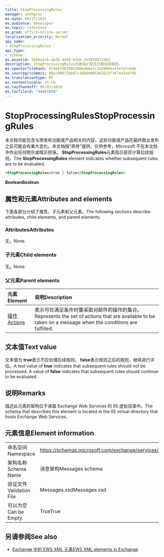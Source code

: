 ```yaml
---
title: StopProcessingRules
manager: sethgros
ms.date: 09/17/2015
ms.audience: Developer
ms.topic: reference
ms.prod: office-online-server
localization_priority: Normal
api_name:
- StopProcessingRules
api_type:
- schema
ms.assetid: 5b89a2cb-ab26-444d-b3dd-2b3858872d63
description: StopProcessingRules元素指示是否计算后续规则。
ms.openlocfilehash: 9f068fd6290a39bbab6e3c1e29066c4fefefc64b
ms.sourcegitcommit: 88ec988f2bb67c1866d06b361615f3674a24e795
ms.translationtype: MT
ms.contentlocale: zh-CN
ms.lasthandoff: 06/03/2020
ms.locfileid: "44467898"
---
```

# <a name="stopprocessingrules"></a><span data-ttu-id="953a6-103">StopProcessingRules</span><span class="sxs-lookup"><span data-stu-id="953a6-103">StopProcessingRules</span></span>

<span data-ttu-id="953a6-104">本文档可能包含与预发布功能或产品相关的内容，这些功能或产品在最终商业发布之前可能会有重大变化。本文档按"原样"提供，仅供参考，Microsoft 不在本文档中作出任何明示或暗示担保。 **StopProcessingRules**元素指示是否计算后续规则。</span><span class="sxs-lookup"><span data-stu-id="953a6-104">The **StopProcessingRules** element indicates whether subsequent rules are to be evaluated.</span></span> 
  
```XML
<StopProcessingRules>true | false</StopProcessingRules>
```

 <span data-ttu-id="953a6-105">**Boolean**</span><span class="sxs-lookup"><span data-stu-id="953a6-105">**Boolean**</span></span>
## <a name="attributes-and-elements"></a><span data-ttu-id="953a6-106">属性和元素</span><span class="sxs-lookup"><span data-stu-id="953a6-106">Attributes and elements</span></span>

<span data-ttu-id="953a6-107">下面各部分介绍了属性、子元素和父元素。</span><span class="sxs-lookup"><span data-stu-id="953a6-107">The following sections describe attributes, child elements, and parent elements.</span></span>
  
### <a name="attributes"></a><span data-ttu-id="953a6-108">Attributes</span><span class="sxs-lookup"><span data-stu-id="953a6-108">Attributes</span></span>

<span data-ttu-id="953a6-109">无。</span><span class="sxs-lookup"><span data-stu-id="953a6-109">None.</span></span>
  
### <a name="child-elements"></a><span data-ttu-id="953a6-110">子元素</span><span class="sxs-lookup"><span data-stu-id="953a6-110">Child elements</span></span>

<span data-ttu-id="953a6-111">无。</span><span class="sxs-lookup"><span data-stu-id="953a6-111">None.</span></span>
  
### <a name="parent-elements"></a><span data-ttu-id="953a6-112">父元素</span><span class="sxs-lookup"><span data-stu-id="953a6-112">Parent elements</span></span>

|<span data-ttu-id="953a6-113">**元素**</span><span class="sxs-lookup"><span data-stu-id="953a6-113">**Element**</span></span>|<span data-ttu-id="953a6-114">**说明**</span><span class="sxs-lookup"><span data-stu-id="953a6-114">**Description**</span></span>|
|:-----|:-----|
|[<span data-ttu-id="953a6-115">操作</span><span class="sxs-lookup"><span data-stu-id="953a6-115">Actions</span></span>](actions.md) <br/> |<span data-ttu-id="953a6-116">表示可在满足条件时要采取对邮件的操作的集合。</span><span class="sxs-lookup"><span data-stu-id="953a6-116">Represents the set of actions that are available to be taken on a message when the conditions are fulfilled.</span></span>  <br/> |
   
## <a name="text-value"></a><span data-ttu-id="953a6-117">文本值</span><span class="sxs-lookup"><span data-stu-id="953a6-117">Text value</span></span>

<span data-ttu-id="953a6-p101">文本值为 **true**表示不应处理后续规则。 **false**表示规则之后的规则，继续进行评估。</span><span class="sxs-lookup"><span data-stu-id="953a6-p101">A text value of **true** indicates that subsequent rules should not be processed. A value of **false** indicates that subsequent rules should continue to be evaluated.</span></span> 
  
## <a name="remarks"></a><span data-ttu-id="953a6-120">说明</span><span class="sxs-lookup"><span data-stu-id="953a6-120">Remarks</span></span>

<span data-ttu-id="953a6-121">描述此元素的架构位于承载 Exchange Web Services 的 IIS 虚拟目录中。</span><span class="sxs-lookup"><span data-stu-id="953a6-121">The schema that describes this element is located in the IIS virtual directory that hosts Exchange Web Services.</span></span>
  
## <a name="element-information"></a><span data-ttu-id="953a6-122">元素信息</span><span class="sxs-lookup"><span data-stu-id="953a6-122">Element information</span></span>

|||
|:-----|:-----|
|<span data-ttu-id="953a6-123">命名空间</span><span class="sxs-lookup"><span data-stu-id="953a6-123">Namespace</span></span>  <br/> |https://schemas.microsoft.com/exchange/services/2006/messages  <br/> |
|<span data-ttu-id="953a6-124">架构名称</span><span class="sxs-lookup"><span data-stu-id="953a6-124">Schema Name</span></span>  <br/> |<span data-ttu-id="953a6-125">消息架构</span><span class="sxs-lookup"><span data-stu-id="953a6-125">Messages schema</span></span>  <br/> |
|<span data-ttu-id="953a6-126">验证文件</span><span class="sxs-lookup"><span data-stu-id="953a6-126">Validation File</span></span>  <br/> |<span data-ttu-id="953a6-127">Messages.xsd</span><span class="sxs-lookup"><span data-stu-id="953a6-127">Messages.xsd</span></span>  <br/> |
|<span data-ttu-id="953a6-128">可以为空</span><span class="sxs-lookup"><span data-stu-id="953a6-128">Can be Empty</span></span>  <br/> |<span data-ttu-id="953a6-129">True</span><span class="sxs-lookup"><span data-stu-id="953a6-129">True</span></span>  <br/> |
   
## <a name="see-also"></a><span data-ttu-id="953a6-130">另请参阅</span><span class="sxs-lookup"><span data-stu-id="953a6-130">See also</span></span>



- [<span data-ttu-id="953a6-131">Exchange 中的 EWS XML 元素</span><span class="sxs-lookup"><span data-stu-id="953a6-131">EWS XML elements in Exchange</span></span>](ews-xml-elements-in-exchange.md)

